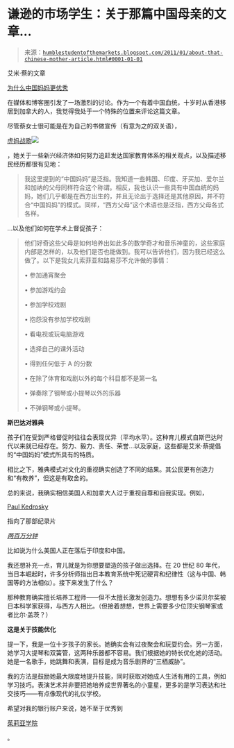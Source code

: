 <!--yml

category: 未分类

date: 2024-05-18 04:27:16

-->

# 谦逊的市场学生：关于那篇中国母亲的文章...

> 来源：[`humblestudentofthemarkets.blogspot.com/2011/01/about-that-chinese-mother-article.html#0001-01-01`](https://humblestudentofthemarkets.blogspot.com/2011/01/about-that-chinese-mother-article.html#0001-01-01)

艾米·蔡的文章

[为什么中国妈妈更优秀](http://online.wsj.com/article/SB10001424052748704111504576059713528698754.html)

在媒体和博客圈引发了一场激烈的讨论。作为一个有着中国血统，十岁时从香港移居到加拿大的人，我觉得我处于一个特殊的位置来评论这篇文章。

尽管蔡女士很可能是在为自己的书做宣传（有意为之的双关语），

[虎妈战歌](http://www.amazon.com/Battle-Hymn-Tiger-Mother-Chua/dp/1594202842?ie=UTF8&tag=humblest-20&link_code=btl&camp=213689&creative=392969)![](img/e593383286784589db83bb00a57ec82b.png)

，她关于一些新兴经济体如何努力追赶发达国家教育体系的相关观点，以及描述移民经历都很有见地：

> 我这里提到的“中国妈妈”是泛指。我知道一些韩国、印度、牙买加、爱尔兰和加纳的父母同样符合这个称谓。相反，我也认识一些具有中国血统的妈妈，她们几乎都是在西方出生的，并且无论出于选择还是其他原因，并不符合“中国妈妈”的模式。同样，“西方父母”这个术语也是泛指，西方父母各式各样。

...以及他们如何在学术上督促孩子：

> 他们好奇这些父母是如何培养出如此多的数学奇才和音乐神童的，这些家庭内部是怎样的，以及他们是否也能做到。我可以告诉他们，因为我已经这么做了。以下是我女儿索菲亚和路易莎不允许做的事情：
> 
> • 参加通宵聚会
> 
> • 参加游戏约会
> 
> • 参加学校戏剧
> 
> • 抱怨没有参加学校戏剧
> 
> • 看电视或玩电脑游戏
> 
> • 选择自己的课外活动
> 
> • 得到任何低于 A 的分数
> 
> • 在除了体育和戏剧以外的每个科目都不是第一名
> 
> • 弹奏除了钢琴或小提琴以外的乐器
> 
> • 不弹钢琴或小提琴。

**斯巴达对雅典**

孩子们在受到严格督促时往往会表现优异（平均水平）。这种育儿模式自斯巴达时代以来就已经存在。努力、毅力、责任、荣誉...以及家庭，这些都是艾米·蔡提倡的“中国妈妈”模式所具有的特质。

相比之下，雅典模式对文化的重视确实创造了不同的结果。其公民更有创造力和“有教养”，但这是有取舍的。

总的来说，我确实相信美国人和加拿大人过于重视自尊和自我实现。例如，

[Paul Kedrosky](http://paul.kedrosky.com/archives/2011/01/that_china_pare.html)

指向了那部纪录片

*[两百万分钟](http://www.2mminutes.com/films/global-examination.asp)*

比如说为什么美国人正在落后于印度和中国。

我还想补充一点，育儿就是为你想要塑造的孩子做出选择。在 20 世纪 80 年代，当日本崛起时，许多分析师指出日本教育系统中死记硬背和纪律性（这与中国、韩国等的方法相似）。接下来发生了什么？

那种教育确实擅长培养工程师——但不太擅长激发创造力。想想有多少诺贝尔奖被日本科学家获得，与西方人相比。（但接着想想，世界上需要多少位顶尖钢琴家或者比尔·盖茨？）

**这是关于技能优化**

提一下，我是一位十岁孩子的家长。她确实会有过夜聚会和玩耍约会。另一方面，她学习大提琴和双簧管，这两种乐器都不容易。我们根据她的特长优化她的活动。她是一名歌手，她跳舞和表演，目标是成为音乐剧界的“三栖威胁”。

我的方法是鼓励她最大限度地提升技能，同时获取对她成人生活有用的工具，例如学习技巧。表演艺术并非要把她培养成世界著名的小童星，更多的是学习表达和社交技巧——有点像现代的礼仪学校。

希望对我的银行账户来说，她不至于优秀到

[茱莉亚学院](http://www.juilliard.edu/)

。
